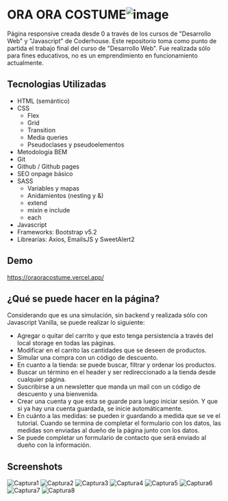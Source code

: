 
# ORA ORA COSTUME![image](https://user-images.githubusercontent.com/104147035/183025921-8aff4174-a07a-4313-b545-21f3af909588.png)


Página responsive creada desde 0 a través de los cursos de "Desarrollo Web" y "Javascript"
de Coderhouse. Este repositorio toma como punto de partida el trabajo final
del curso de "Desarrollo Web". Fue realizada sólo para fines educativos, 
no es un emprendimiento en funcionamiento actualmente.



## Tecnologias Utilizadas
- HTML (semántico)
- CSS
  - Flex
  - Grid
  - Transition
  - Media queries
  - Pseudoclases y pseudoelementos
- Metodología BEM
- Git
- Github / Github pages
- SEO onpage básico
- SASS
  - Variables y mapas
  - Anidamientos (nesting y &)
  - extend
  - mixin e include
  - each
- Javascript
- Frameworks: Bootstrap v5.2
- Librearías: Axios, EmailsJS y SweetAlert2

## Demo

https://oraoracostume.vercel.app/

## ¿Qué se puede hacer en la página?

Considerando que es una simulación, sin backend y realizada sólo con Javascript Vanilla, se puede realizar lo siguiente:

- Agregar o quitar del carrito y que esto tenga persistencia a través del local storage en todas las páginas.
- Modificar en el carrito las cantidades que se deseen de productos.
- Simular una compra con un código de descuento.
- En cuanto a la tienda: se puede buscar, filtrar y ordenar los productos.
- Buscar un término en el header y ser redireccionado a la tienda desde cualquier página.
- Suscribirse a un newsletter que manda un mail con un código de descuento y una bienvenida.
- Crear una cuenta y que esta se guarde para luego iniciar sesión. Y que si ya hay una cuenta guardada, se inicie automáticamente.
- En cuánto a las medidas: se pueden ir guardando a medida que se ve el tutorial. Cuando se termina de completar el formulario con los datos, las medidas son enviadas
  al dueño de la página junto con los datos.
- Se puede completar un formulario de contacto que será enviado al dueño con la información.

## Screenshots
![Captura1](https://user-images.githubusercontent.com/104147035/183021579-a85313aa-438d-481b-94d1-ee03a98bdcd6.PNG)
![Captura2](https://user-images.githubusercontent.com/104147035/183021583-b6d07635-1cb6-48cd-8840-8d57f61031e6.PNG)
![Captura3](https://user-images.githubusercontent.com/104147035/183021585-ebed7202-fa7d-48ce-8a14-78bc563e811e.PNG)
![Captura4](https://user-images.githubusercontent.com/104147035/183021588-282af1d0-af53-46c0-a5be-eeaa5b05d194.PNG)
![Captura5](https://user-images.githubusercontent.com/104147035/183021591-a3dd7816-9c78-4948-b6ac-a8f33bf56db6.PNG)
![Captura6](https://user-images.githubusercontent.com/104147035/183021593-c6afd36b-fba7-4c84-88b3-446a12666856.PNG)
![Captura7](https://user-images.githubusercontent.com/104147035/183021597-690a6875-074d-4b4b-bbbb-206cdd2a60e5.PNG)
![Captura8](https://user-images.githubusercontent.com/104147035/183025318-969ee826-b24a-4331-907a-0029889498b6.PNG)
